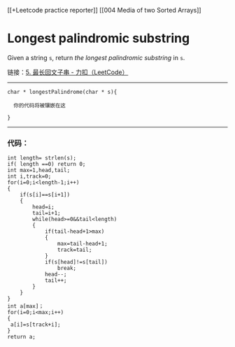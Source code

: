 [[+Leetcode practice reporter]]
[[004 Media of two Sorted Arrays]]
# Longest palindromic substring

Given a string `s`, return _the longest palindromic substring_ in `s`.

链接：[5. 最长回文子串 - 力扣（LeetCode）](https://leetcode-cn.com/problems/longest-palindromic-substring/)

-----
```
char * longestPalindrome(char * s){

  你的代码将被镶嵌在这

}
```

----

### 代码：
```
int length= strlen(s);
if( length ==0) return 0; 
int max=1,head,tail;
int i,track=0;
for(i=0;i<length-1;i++)
{
	if(s[i]==s[i+1])
	{
		head=i;
		tail=i+1;
		while(head>=0&&tail<length)
		{
			if(tail-head+1>max)
			{
				max=tail-head+1;
				track=tail;
			}
			if(s[head]!=s[tail])
				break;
			head--;
			tail++;
		}
	}
}
int a[max]；
for(i=0;i<max;i++)
{
 a[i]=s[track+i];
}
return a;
```